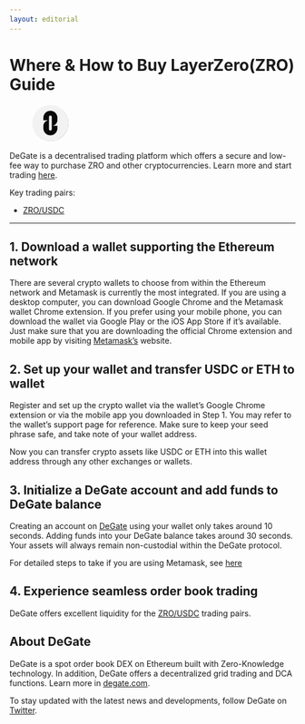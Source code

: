 ```yaml
---
layout: editorial
---
```


# Where & How to Buy LayerZero(ZRO) Guide

<figure><img src="../.gitbook/assets/zro_0x6985884c4392d348587b19cb9eaaf157f13271cd1718894899757.jpg" alt="ZRO" width="64" style="border-radius: 50%;"><figcaption></figcaption></figure>

DeGate is a decentralised trading platform which offers a secure and low-fee way to purchase ZRO and other cryptocurrencies. Learn more and start trading [here](https://app.degate.com/trade/USDC/0x6985884c4392d348587b19cb9eaaf157f13271cd?utm_source=howtobuy).&#x20;

Key trading pairs:

* [ZRO/USDC](https://app.degate.com/trade/USDC/0x6985884c4392d348587b19cb9eaaf157f13271cd?utm_source=howtobuy)

***

## 1. Download a wallet supporting the Ethereum network

There are several crypto wallets to choose from within the Ethereum network and Metamask is currently the most integrated. If you are using a desktop computer, you can download Google Chrome and the Metamask wallet Chrome extension. If you prefer using your mobile phone, you can download the wallet via Google Play or the iOS App Store if it’s available. Just make sure that you are downloading the official Chrome extension and mobile app by visiting [Metamask’s](https://metamask.io/) website.

## 2. Set up your wallet and transfer USDC or ETH to wallet

Register and set up the crypto wallet via the wallet’s Google Chrome extension or via the mobile app you downloaded in Step 1. You may refer to the wallet’s support page for reference. Make sure to keep your seed phrase safe, and take note of your wallet address.&#x20;

Now you can transfer crypto assets like USDC or ETH into this wallet address through any other exchanges or wallets.

## 3. Initialize a DeGate account and add funds to DeGate balance

Creating an account on [DeGate](https://app.degate.com/?utm_source=ZRO_howtobuy) using your wallet only takes around 10 seconds. Adding funds into your DeGate balance takes around 30 seconds. Your assets will always remain non-custodial within the DeGate protocol.

For detailed steps to take if you are using Metamask, see [here](https://docs.degate.com/v/product_en/main-features/wallet-connectivity/metamask)

## 4. Experience seamless order book trading

DeGate offers excellent liquidity for the [ZRO/USDC](https://app.degate.com/trade/USDC/0x6985884c4392d348587b19cb9eaaf157f13271cd?utm_source=howtobuy) trading pairs.&#x20;

## About DeGate

DeGate is a spot order book DEX on Ethereum built with Zero-Knowledge technology. In addition, DeGate offers a decentralized grid trading and DCA functions. Learn more in [degate.com](https://degate.com/?utm_source=ZRO_howtobuy).

To stay updated with the latest news and developments, follow DeGate on [Twitter](https://twitter.com/degatedex).
